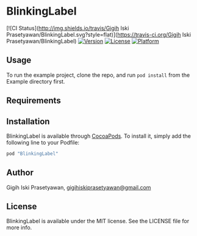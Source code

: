 # BlinkingLabel

[![CI Status](http://img.shields.io/travis/Gigih Iski Prasetyawan/BlinkingLabel.svg?style=flat)](https://travis-ci.org/Gigih Iski Prasetyawan/BlinkingLabel)
[![Version](https://img.shields.io/cocoapods/v/BlinkingLabel.svg?style=flat)](http://cocoapods.org/pods/BlinkingLabel)
[![License](https://img.shields.io/cocoapods/l/BlinkingLabel.svg?style=flat)](http://cocoapods.org/pods/BlinkingLabel)
[![Platform](https://img.shields.io/cocoapods/p/BlinkingLabel.svg?style=flat)](http://cocoapods.org/pods/BlinkingLabel)

## Usage

To run the example project, clone the repo, and run `pod install` from the Example directory first.

## Requirements

## Installation

BlinkingLabel is available through [CocoaPods](http://cocoapods.org). To install
it, simply add the following line to your Podfile:

```ruby
pod "BlinkingLabel"
```

## Author

Gigih Iski Prasetyawan, gigihiskiprasetyawan@gmail.com

## License

BlinkingLabel is available under the MIT license. See the LICENSE file for more info.

